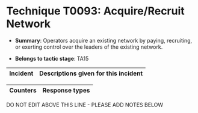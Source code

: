 # Technique T0093: Acquire/Recruit Network

* **Summary**: Operators acquire an existing network by paying, recruiting, or exerting control over the leaders of the existing network.

* **Belongs to tactic stage**: TA15


| Incident | Descriptions given for this incident |
| -------- | -------------------- |



| Counters | Response types |
| -------- | -------------- |


DO NOT EDIT ABOVE THIS LINE - PLEASE ADD NOTES BELOW